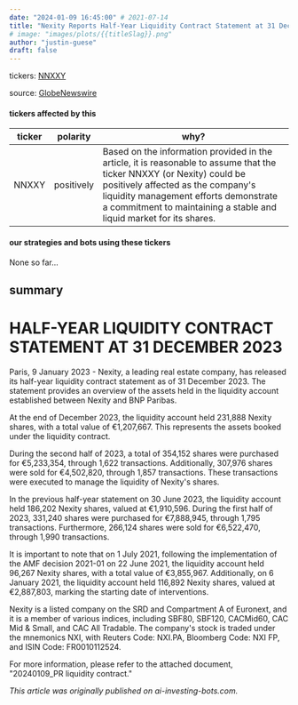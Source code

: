 ```yaml
---
date: "2024-01-09 16:45:00" # 2021-07-14
title: "Nexity Reports Half-Year Liquidity Contract Statement at 31 December"
# image: "images/plots/{{titleSlag}}.png"
author: "justin-guese"
draft: false
---
```

tickers: <a href='https://finance.yahoo.com/quote/NNXXY' target='_blank'>NNXXY</a> 

source: <a href='https://www.globenewswire.com/news-release/2024/01/09/2806541/0/en/Nexity-Half-year-liquidity-contract-statement.html' target='_blank'>GlobeNewswire</a>

#### tickers affected by this

| ticker | polarity | why? |
|------------|------------|------------|
| NNXXY | positively | Based on the information provided in the article, it is reasonable to assume that the ticker NNXXY (or Nexity) could be positively affected as the company's liquidity management efforts demonstrate a commitment to maintaining a stable and liquid market for its shares. |



#### our strategies and bots using these tickers

None so far...

## summary

# HALF-YEAR LIQUIDITY CONTRACT STATEMENT AT 31 DECEMBER 2023

Paris, 9 January 2023 - Nexity, a leading real estate company, has released its half-year liquidity contract statement as of 31 December 2023. The statement provides an overview of the assets held in the liquidity account established between Nexity and BNP Paribas.

At the end of December 2023, the liquidity account held 231,888 Nexity shares, with a total value of €1,207,667. This represents the assets booked under the liquidity contract.

During the second half of 2023, a total of 354,152 shares were purchased for €5,233,354, through 1,622 transactions. Additionally, 307,976 shares were sold for €4,502,820, through 1,857 transactions. These transactions were executed to manage the liquidity of Nexity's shares.

In the previous half-year statement on 30 June 2023, the liquidity account held 186,202 Nexity shares, valued at €1,910,596. During the first half of 2023, 331,240 shares were purchased for €7,888,945, through 1,795 transactions. Furthermore, 266,124 shares were sold for €6,522,470, through 1,990 transactions.

It is important to note that on 1 July 2021, following the implementation of the AMF decision 2021-01 on 22 June 2021, the liquidity account held 96,267 Nexity shares, with a total value of €3,855,967. Additionally, on 6 January 2021, the liquidity account held 116,892 Nexity shares, valued at €2,887,803, marking the starting date of interventions.

Nexity is a listed company on the SRD and Compartment A of Euronext, and it is a member of various indices, including SBF80, SBF120, CACMid60, CAC Mid & Small, and CAC All Tradable. The company's stock is traded under the mnemonics NXI, with Reuters Code: NXI.PA, Bloomberg Code: NXI FP, and ISIN Code: FR0010112524.

For more information, please refer to the attached document, "20240109_PR liquidity contract."

*This article was originally published on ai-investing-bots.com.*